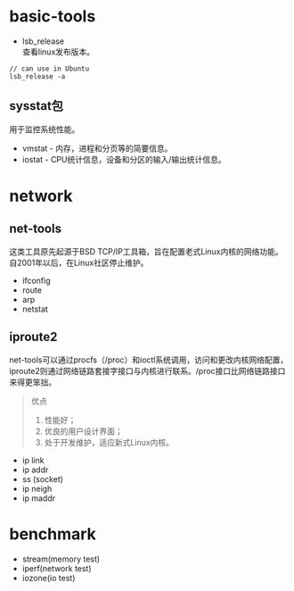 # basic-tools

- lsb_release <br>
查看linux发布版本。

```
// can use in Ubuntu
lsb_release -a
```

## sysstat包
用于监控系统性能。
- vmstat - 内存，进程和分页等的简要信息。
- iostat - CPU统计信息，设备和分区的输入/输出统计信息。


# network
## net-tools
这类工具原先起源于BSD TCP/IP工具箱，旨在配置老式Linux内核的网络功能。自2001年以后，在Linux社区停止维护。

- ifconfig
- route
- arp
- netstat

## iproute2
net-tools可以通过procfs（/proc）和ioctl系统调用，访问和更改内核网络配置，iproute2则通过网络链路套接字接口与内核进行联系。/proc接口比网络链路接口来得更笨拙。
> 优点
> 1. 性能好；
> 2. 优良的用户设计界面；
> 3. 处于开发维护，适应新式Linux内核。

- ip link
- ip addr
- ss (socket)
- ip neigh
- ip maddr


# benchmark

- stream(memory test)
- iperf(network test)
- iozone(io test)